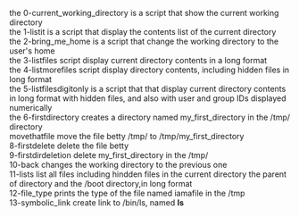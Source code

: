 the 0-current_working_directory is a script that show the current working directory <br/>
the 1-listit is a script that display the contents list of the current directory <br/>
the 2-bring_me_home is a script that change the working directory to the user's home <br/>
the 3-listfiles script display current directory contents in a long format <br/>
the 4-listmorefiles script display directory contents, including hidden files in long format <br/>
the 5-listfilesdigitonly is a script that that display current directory contents in long format with hidden files, and also with user and group IDs displayed numerically <br/>
the 6-firstdirectory creates a directory named my_first_directory in the /tmp/ directory <br/>
movethatfile move the file betty /tmp/ to /tmp/my_first_directory <br/>
8-firstdelete delete the file betty <br/>
9-firstdirdeletion delete my_first_directory in the /tmp/ <br/>
10-back changes the working directory to the previous one <br/>
11-lists list all files including hindden files in the current directory the parent of directory and the /boot directory,in long format <br/>
12-file_type prints the type of the file named iamafile in the /tmp <br/>
13-symbolic_link create link to /bin/ls, named __ls__
